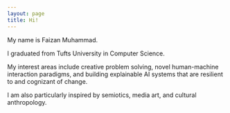 ```yaml
---
layout: page
title: Hi!
---
```


<div class="hero inner">
    <p class="hero-text">
    My name is Faizan Muhammad.
	</p>
	<p></p>
    <p class="hero-text">
    I graduated from Tufts University in Computer Science.
	</p>
	<p></p>
    <p class="hero-text">
    My interest areas include creative problem solving, novel human-machine interaction paradigms, and building explainable AI systems that are resilient to and cognizant of change. 
	</p>
    <p></p>
    <p class="hero-text">
    I am also particularly inspired by semiotics, media art, and cultural anthropology.
    </p>

</div>  